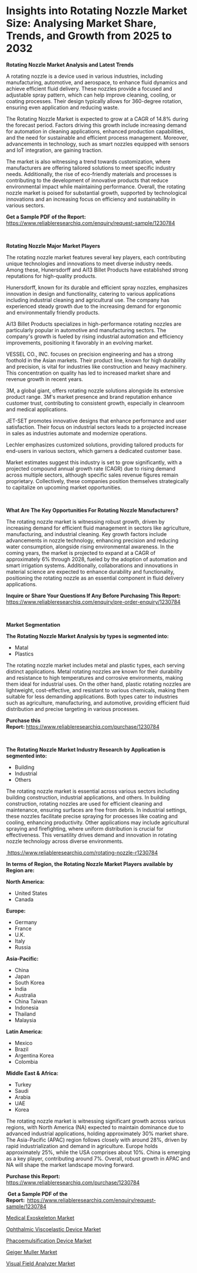 <p><h1>Insights into Rotating Nozzle Market Size: Analysing Market Share, Trends, and Growth from 2025 to 2032</h1></p><p><strong>Rotating Nozzle Market Analysis and Latest Trends</strong></p>
<p><p>A rotating nozzle is a device used in various industries, including manufacturing, automotive, and aerospace, to enhance fluid dynamics and achieve efficient fluid delivery. These nozzles provide a focused and adjustable spray pattern, which can help improve cleaning, cooling, or coating processes. Their design typically allows for 360-degree rotation, ensuring even application and reducing waste. </p><p>The Rotating Nozzle Market is expected to grow at a CAGR of 14.8% during the forecast period. Factors driving this growth include increasing demand for automation in cleaning applications, enhanced production capabilities, and the need for sustainable and efficient process management. Moreover, advancements in technology, such as smart nozzles equipped with sensors and IoT integration, are gaining traction. </p><p>The market is also witnessing a trend towards customization, where manufacturers are offering tailored solutions to meet specific industry needs. Additionally, the rise of eco-friendly materials and processes is contributing to the development of innovative products that reduce environmental impact while maintaining performance. Overall, the rotating nozzle market is poised for substantial growth, supported by technological innovations and an increasing focus on efficiency and sustainability in various sectors.</p></p>
<p><strong>Get a Sample PDF of the Report:&nbsp;</strong> <a href="https://www.reliableresearchiq.com/enquiry/request-sample/1230784?utm_campaign=2333&utm_medium=2&utm_source=Github&utm_content=ia&utm_term=09042025&utm_id=rotating-nozzle">https://www.reliableresearchiq.com/enquiry/request-sample/1230784</a></p>
<p>&nbsp;</p>
<p><strong>Rotating Nozzle Major Market Players</strong></p>
<p><p>The rotating nozzle market features several key players, each contributing unique technologies and innovations to meet diverse industry needs. Among these, Hunersdorff and Ai13 Billet Products have established strong reputations for high-quality products. </p><p>Hunersdorff, known for its durable and efficient spray nozzles, emphasizes innovation in design and functionality, catering to various applications including industrial cleaning and agricultural use. The company has experienced steady growth due to the increasing demand for ergonomic and environmentally friendly products.</p><p>Ai13 Billet Products specializes in high-performance rotating nozzles are particularly popular in automotive and manufacturing sectors. The company's growth is fueled by rising industrial automation and efficiency improvements, positioning it favorably in an evolving market.</p><p>VESSEL CO., INC. focuses on precision engineering and has a strong foothold in the Asian markets. Their product line, known for high durability and precision, is vital for industries like construction and heavy machinery. This concentration on quality has led to increased market share and revenue growth in recent years.</p><p>3M, a global giant, offers rotating nozzle solutions alongside its extensive product range. 3M's market presence and brand reputation enhance customer trust, contributing to consistent growth, especially in cleanroom and medical applications.</p><p>JET-SET promotes innovative designs that enhance performance and user satisfaction. Their focus on industrial sectors leads to a projected increase in sales as industries automate and modernize operations.</p><p>Lechler emphasizes customized solutions, providing tailored products for end-users in various sectors, which garners a dedicated customer base.</p><p>Market estimates suggest this industry is set to grow significantly, with a projected compound annual growth rate (CAGR) due to rising demand across multiple sectors, although specific sales revenue figures remain proprietary. Collectively, these companies position themselves strategically to capitalize on upcoming market opportunities.</p></p>
<p>&nbsp;</p>
<p><strong>What Are The Key Opportunities For Rotating Nozzle Manufacturers?</strong></p>
<p><p>The rotating nozzle market is witnessing robust growth, driven by increasing demand for efficient fluid management in sectors like agriculture, manufacturing, and industrial cleaning. Key growth factors include advancements in nozzle technology, enhancing precision and reducing water consumption, alongside rising environmental awareness. In the coming years, the market is projected to expand at a CAGR of approximately 6% through 2028, fueled by the adoption of automation and smart irrigation systems. Additionally, collaborations and innovations in material science are expected to enhance durability and functionality, positioning the rotating nozzle as an essential component in fluid delivery applications.</p></p>
<p><strong>Inquire or Share Your Questions If Any Before Purchasing This Report:</strong> <a href="https://www.reliableresearchiq.com/enquiry/pre-order-enquiry/1230784?utm_campaign=2333&utm_medium=2&utm_source=Github&utm_content=ia&utm_term=09042025&utm_id=rotating-nozzle">https://www.reliableresearchiq.com/enquiry/pre-order-enquiry/1230784</a></p>
<p>&nbsp;</p>
<p><strong>Market Segmentation</strong></p>
<p><strong>The Rotating Nozzle Market Analysis by types is segmented into:</strong></p>
<p><ul><li>Matal</li><li>Plastics</li></ul></p>
<p><p>The rotating nozzle market includes metal and plastic types, each serving distinct applications. Metal rotating nozzles are known for their durability and resistance to high temperatures and corrosive environments, making them ideal for industrial uses. On the other hand, plastic rotating nozzles are lightweight, cost-effective, and resistant to various chemicals, making them suitable for less demanding applications. Both types cater to industries such as agriculture, manufacturing, and automotive, providing efficient fluid distribution and precise targeting in various processes.</p></p>
<p><strong>Purchase this Report:&nbsp;</strong><a href="https://www.reliableresearchiq.com/purchase/1230784?utm_campaign=2333&utm_medium=2&utm_source=Github&utm_content=ia&utm_term=09042025&utm_id=rotating-nozzle">https://www.reliableresearchiq.com/purchase/1230784</a></p>
<p>&nbsp;</p>
<p><strong>The Rotating Nozzle Market Industry Research by Application is segmented into:</strong></p>
<p><ul><li>Building</li><li>Industrial</li><li>Others</li></ul></p>
<p><p>The rotating nozzle market is essential across various sectors including building construction, industrial applications, and others. In building construction, rotating nozzles are used for efficient cleaning and maintenance, ensuring surfaces are free from debris. In industrial settings, these nozzles facilitate precise spraying for processes like coating and cooling, enhancing productivity. Other applications may include agricultural spraying and firefighting, where uniform distribution is crucial for effectiveness. This versatility drives demand and innovation in rotating nozzle technology across diverse environments.</p></p>
<p><a href="https://www.reliableresearchiq.com/rotating-nozzle-r1230784?utm_campaign=2333&utm_medium=2&utm_source=Github&utm_content=ia&utm_term=09042025&utm_id=rotating-nozzle">&nbsp;https://www.reliableresearchiq.com/rotating-nozzle-r1230784</a></p>
<p><strong>In terms of Region, the Rotating Nozzle Market Players available by Region are:</strong></p>
<p>
    <p> <strong> North America: </strong>
        <ul>
            <li>United States</li>
            <li>Canada</li>
        </ul>
        </p> 
    <p> <strong> Europe: </strong>
        <ul>
            <li>Germany</li>
            <li>France</li>
            <li>U.K.</li>
            <li>Italy</li>
            <li>Russia</li>
        </ul>
        </p> 
    <p> <strong> Asia-Pacific: </strong>
        <ul>
            <li>China</li>
            <li>Japan</li>
            <li>South Korea</li>
            <li>India</li>
            <li>Australia</li>
            <li>China Taiwan</li>
            <li>Indonesia</li>
            <li>Thailand</li>
            <li>Malaysia</li>
        </ul>
        </p> 
    <p> <strong> Latin America: </strong>
        <ul>
            <li>Mexico</li>
            <li>Brazil</li>
            <li>Argentina Korea</li>
            <li>Colombia</li>
        </ul>
        </p> 
    <p> <strong> Middle East & Africa: </strong>
        <ul>
            <li>Turkey</li>
            <li>Saudi</li>
            <li>Arabia</li>
            <li>UAE</li>
            <li>Korea</li>
        </ul>
    </p>
    </p>
<p><p>The rotating nozzle market is witnessing significant growth across various regions, with North America (NA) expected to maintain dominance due to advanced industrial applications, holding approximately 30% market share. The Asia-Pacific (APAC) region follows closely with around 28%, driven by rapid industrialization and demand in agriculture. Europe holds approximately 25%, while the USA comprises about 10%. China is emerging as a key player, contributing around 7%. Overall, robust growth in APAC and NA will shape the market landscape moving forward.</p></p>
<p><strong>Purchase this Report: </strong><a href="https://www.reliableresearchiq.com/purchase/1230784?utm_campaign=2333&utm_medium=2&utm_source=Github&utm_content=ia&utm_term=09042025&utm_id=rotating-nozzle">https://www.reliableresearchiq.com/purchase/1230784</a></p>
<p>&nbsp;<strong>Get a Sample PDF of the Report:&nbsp;&nbsp;</strong><a href="https://www.reliableresearchiq.com/enquiry/request-sample/1230784?utm_campaign=2333&utm_medium=2&utm_source=Github&utm_content=ia&utm_term=09042025&utm_id=rotating-nozzle">https://www.reliableresearchiq.com/enquiry/request-sample/1230784</a></p>
<p><strong></strong></p>
<p><p><a href="https://www.linkedin.com/pulse/growth-insights-medical-exoskeleton-market-whats-fueling-58-olk4f?utm_campaign=2333&utm_medium=2&utm_source=Github&utm_content=ia&utm_term=09042025&utm_id=rotating-nozzle">Medical Exoskeleton Market</a></p><p><a href="https://www.linkedin.com/pulse/assessing-impact-recent-trends-ophthalmic-viscoelastic-device-0911c?utm_campaign=2333&utm_medium=2&utm_source=Github&utm_content=ia&utm_term=09042025&utm_id=rotating-nozzle">Ophthalmic Viscoelastic Device Market</a></p><p><a href="https://www.linkedin.com/pulse/phacoemulsification-device-market-overview-analyzing-trends-vk5qc?utm_campaign=2333&utm_medium=2&utm_source=Github&utm_content=ia&utm_term=09042025&utm_id=rotating-nozzle">Phacoemulsification Device Market</a></p><p><a href="https://www.linkedin.com/pulse/comprehensive-analysis-geiger-muller-market-size-share-revenue-xiq8f?utm_campaign=2333&utm_medium=2&utm_source=Github&utm_content=ia&utm_term=09042025&utm_id=rotating-nozzle">Geiger Muller Market</a></p><p><a href="https://www.linkedin.com/pulse/whats-powering-visual-field-analyzer-market-growth-insights-unvxc?utm_campaign=2333&utm_medium=2&utm_source=Github&utm_content=ia&utm_term=09042025&utm_id=rotating-nozzle">Visual Field Analyzer Market</a></p></p>